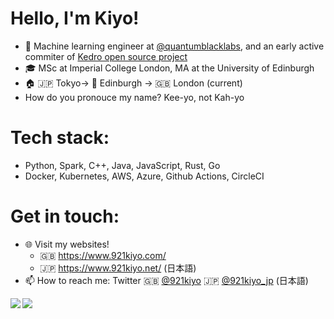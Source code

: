 # Hello, I'm Kiyo!
- 🔭 Machine learning engineer at [@quantumblacklabs](https://github.com/quantumblacklabs), and an early active commiter of [Kedro open source project](https://github.com/kedro-org/kedro/graphs/contributors)
- 🎓 MSc at Imperial College London, MA at the University of Edinburgh
- 🏠 🇯🇵 Tokyo-> 🏴󠁧󠁢󠁳󠁣󠁴󠁿 Edinburgh -> 🇬🇧 London (current)
- How do you pronouce my name? Kee-yo, not Kah-yo

# Tech stack:
- Python, Spark, C++, Java, JavaScript, Rust, Go
- Docker, Kubernetes, AWS, Azure, Github Actions, CircleCI

# Get in touch:
- 🌐 Visit my websites!
  - 🇬🇧 https://www.921kiyo.com/ 
  - 🇯🇵 https://www.921kiyo.net/ (日本語)
- 📫 How to reach me: Twitter 🇬🇧 [@921kiyo](https://twitter.com/921kiyo) 🇯🇵 [@921kiyo_jp](https://twitter.com/921kiyo_jp) (日本語)

<a href="https://github.com/921kiyo"> 
  <img align="left" src="https://github-readme-stats.vercel.app/api?username=921kiyo&show_icons=true&count_private=true&theme=tokyonight&hide_border=true&include_all_commits=true"/> 
   <img align="left" src="https://github-readme-stats.vercel.app/api/top-langs/?username=921kiyo&hide_border=true&langs_count=3&theme=tokyonight&hide=jupyter%20notebook,tex,css,php,makefile,html,matlab,lasso"/>
</a>
